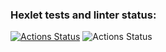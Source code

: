### Hexlet tests and linter status:
[![Actions Status](https://github.com/mariiamelon/frontend-project-46/workflows/hexlet-check/badge.svg)](https://github.com/mariiamelon/frontend-project-46/actions)
![Actions Status](https://github.com/mariiamelon/frontend-project-46/actions/workflows/github-actions-demo.yml/badge.svg)
